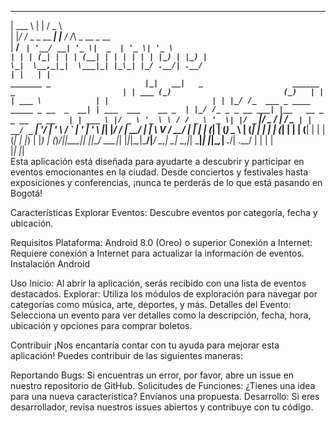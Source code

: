 ______              _      ___                                                                              
| ___ \            | |    / _ \                                                                             
| |_/ /_ _ _ __ ___| |__ / /_\ \_ __  _ __                                                                  
|  __/ _` | '__/ __| '_ \|  _  | '_ \| '_ \                                                                 
| | | (_| | | | (__| | | | | | | |_) | |_) |                                                                
\_|  \__,_|_|  \___|_| |_\_| |_/ .__/| .__/                                                                 
                               | |   | |                                                                    
 _______ _                     |_|   __|   _                    ______              _                       
| | ___ (_)                         (_)   | |                   | ___ \            | |                      
| | |_/ /_  ___ _ ____   _____ _ __  _  __| | ___  ___    __ _  | |_/ /_ _ _ __ ___| |__   __ _ _ __  _ __  
| | ___ \ |/ _ \ '_ \ \ / / _ \ '_ \| |/ _` |/ _ \/ __|  / _` | |  __/ _` | '__/ __| '_ \ / _` | '_ \| '_ \ 
|_| |_/ / |  __/ | | \ V /  __/ | | | | (_| | (_) \__ \ | (_| | | | | (_| | | | (__| | | | (_| | |_) | |_) |
(_)____/|_|\___|_| |_|\_/ \___|_| |_|_|\__,_|\___/|___/  \__,_| \_|  \__,_|_|  \___|_| |_|\__,_| .__/| .__/ 
                                                                                               | |   | |    
                                                                                               |_|   |_|     
Esta aplicación está diseñada para ayudarte a descubrir y participar en eventos emocionantes en la ciudad. Desde conciertos y festivales hasta exposiciones y conferencias, ¡nunca te perderás de lo que está pasando en Bogotá!

Características
Explorar Eventos: Descubre eventos por categoría, fecha y ubicación.

Requisitos
Plataforma: Android 8.0 (Oreo) o superior
Conexión a Internet: Requiere conexión a Internet para actualizar la información de eventos.
Instalación
Android

Uso
Inicio: Al abrir la aplicación, serás recibido con una lista de eventos destacados.
Explorar: Utiliza los módulos de exploración para navegar por categorías como música, arte, deportes, y más.
Detalles del Evento: Selecciona un evento para ver detalles como la descripción, fecha, hora, ubicación y opciones para comprar boletos.

Contribuir
¡Nos encantaría contar con tu ayuda para mejorar esta aplicación! Puedes contribuir de las siguientes maneras:

Reportando Bugs: Si encuentras un error, por favor, abre un issue en nuestro repositorio de GitHub.
Solicitudes de Funciones: ¿Tienes una idea para una nueva característica? Envíanos una propuesta.
Desarrollo: Si eres desarrollador, revisa nuestros issues abiertos y contribuye con tu código.                                                                                               
